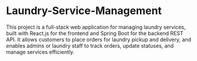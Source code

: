 # Laundry-Service-Management
This project is a full-stack web application for managing laundry services, built with React.js for the frontend and Spring Boot for the backend REST API. It allows customers to place orders for laundry pickup and delivery, and enables admins or laundry staff to track orders, update statuses, and manage services efficiently.
